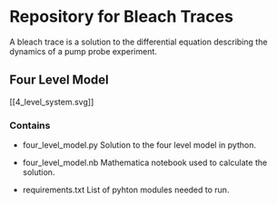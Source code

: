 # Repository for Bleach Traces

A bleach trace is a solution to the differential equation describing the dynamics
of a pump probe experiment. 

## Four Level Model

[[4_level_system.svg]]

### Contains

- four_level_model.py
  Solution to the four level model in python.
  
- four_level_model.nb
  Mathematica notebook used to calculate the solution.
  
- requirements.txt
  List of pyhton modules needed to run.
